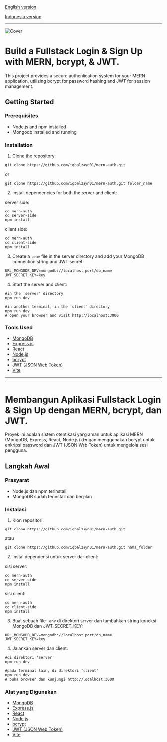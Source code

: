 [English version](#build-a-fullstack-login--sign-up-with-mern-bcrypt--jwt)

[Indonesia version](#membangun-aplikasi-fullstack-login--sign-up-dengan-mern-bcrypt-dan-jwt)

---

![Cover](./view.png)

# Build a Fullstack Login & Sign Up with MERN, bcrypt, & JWT.

This project provides a secure authentication system for your MERN application, utilizing bcrypt for password hashing and JWT for session management.

## Getting Started

### Prerequisites

- Node.js and npm installed
- Mongodb installed and running

### Installation

1. Clone the repository:

```
git clone https://github.com/iqbalzayn01/mern-auth.git
```

or

```
git clone https://github.com/iqbalzayn01/mern-auth.git folder_name
```

2. Install dependencies for both the server and client:

server side:

```
cd mern-auth
cd server-side
npm install
```

client side:

```
cd mern-auth
cd client-side
npm install
```

3. Create a `.env` file in the server directory and add your MongoDB connection string and JWT secret:

```
URL_MONGODB_DEV=mongodb://localhost:port/db_name
JWT_SECRET_KEY=key
```

4. Start the server and client:

```
#in the 'server' directory
npm run dev

#in another terminal, in the 'client' directory
npm run dev
# open your browser and visit http://localhost:3000
```

### Tools Used

- [MongoDB](https://www.mongodb.com/)
- [Express.js](https://expressjs.com/)
- [React](https://react.dev/)
- [Node.js](https://react.dev/)
- [bcrypt](https://www.npmjs.com/package/bcrypt)
- [JWT (JSON Web Token)](https://www.npmjs.com/package/jsonwebtoken)
- [Vite](https://vitejs.dev/)

---

---

# Membangun Aplikasi Fullstack Login & Sign Up dengan MERN, bcrypt, dan JWT.

Proyek ini adalah sistem otentikasi yang aman untuk aplikasi MERN (MongoDB, Express, React, Node.js) dengan menggunakan bcrypt untuk enkripsi password dan JWT (JSON Web Token) untuk mengelola sesi pengguna.

## Langkah Awal

### Prasyarat

- Node.js dan npm terinstall
- MongoDB sudah terinstall dan berjalan

### Instalasi

1. Klon repositori:

```
git clone https://github.com/iqbalzayn01/mern-auth.git
```

atau

```
git clone https://github.com/iqbalzayn01/mern-auth.git nama_folder
```

2. Instal dependensi untuk server dan client:

sisi server:

```
cd mern-auth
cd server-side
npm install
```

sisi client:

```
cd mern-auth
cd client-side
npm install
```

3. Buat sebuah file `.env` di direktori server dan tambahkan string koneksi MongoDB dan JWT_SECRET_KEY:

```
URL_MONGODB_DEV=mongodb://localhost:port/db_name
JWT_SECRET_KEY=key
```

4. Jalankan server dan client:

```
#di direktori 'server'
npm run dev

#pada terminal lain, di direktori 'client'
npm run dev
# buka browser dan kunjungi http://localhost:3000
```

### Alat yang Digunakan

- [MongoDB](https://www.mongodb.com/)
- [Express.js](https://expressjs.com/)
- [React](https://react.dev/)
- [Node.js](https://react.dev/)
- [bcrypt](https://www.npmjs.com/package/bcrypt)
- [JWT (JSON Web Token)](https://www.npmjs.com/package/jsonwebtoken)
- [Vite](https://vitejs.dev/)
